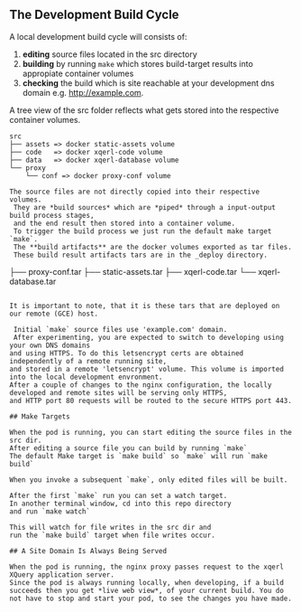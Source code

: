 
##  The Development Build Cycle
<!--
Although the end goal is for us to have a websites running under our own domains, 
the glider project generates some base boilerplate files for the 'example.com' domain 
 when you initially run `make up`. 
 -->

A local development build cycle will consists of:
 1. **editing** source files located in the src directory
 2. **building** by running `make` which stores build-target results into appropiate container volumes
 3. **checking** the build which is site reachable at your development dns domain e.g. http://example.com.

A tree view of the src folder reflects what gets stored into the respective container volumes.

```
src
├── assets => docker static-assets volume
├── code   => docker xqerl-code volume
├── data   => docker xqerl-database volume
└── proxy
    └── conf => docker proxy-conf volume

The source files are not directly copied into their respective volumes.
 They are *build sources* which are *piped* through a input-output build process stages,
 and the end result then stored into a container volume.  
 To trigger the build process we just run the default make target `make`.
 The **build artifacts** are the docker volumes exported as tar files. 
 These build result artifacts tars are in the _deploy directory.

```
├── proxy-conf.tar
├── static-assets.tar
├── xqerl-code.tar
└── xqerl-database.tar
```

It is important to note, that it is these tars that are deployed on our remote (GCE) host. 

 Initial `make` source files use 'example.com' domain.
 After experimenting, you are expected to switch to developing using your own DNS domains 
and using HTTPS. To do this letsencrypt certs are obtained independently of a remote running site,
and stored in a remote 'letsencrypt' volume. This volume is imported into the local development envronment.
After a couple of changes to the nginx configuration, the locally developed and remote sites will be serving only HTTPS, 
and HTTP port 80 requests will be routed to the secure HTTPS port 443.

## Make Targets

When the pod is running, you can start editing the source files in the src dir.
After editing a source file you can build by running `make`
The default Make target is `make build` so `make` will run `make build`

When you invoke a subsequent `make`, only edited files will be built.

After the first `make` run you can set a watch target.
In another terminal window, cd into this repo directory 
and run `make watch`

This will watch for file writes in the src dir and  
run the `make build` target when file writes occur.

## A Site Domain Is Always Being Served

When the pod is running, the nginx proxy passes request to the xqerl XQuery application server.
Since the pod is always running locally, when developing, if a build succeeds then you get *live web view*, of your current build. You do not have to stop and start your pod, to see the changes you have made.
